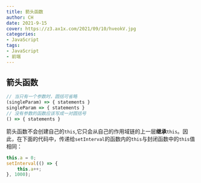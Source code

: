 ```yaml
---
title: 箭头函数
author: CH
date: 2021-9-15
cover: https://z3.ax1x.com/2021/09/10/hveokV.jpg
categories:
- JavaScript
tags:
- JavaScript
- 前端
---
```


## 箭头函数

```javascript
// 当只有一个参数时，圆括可省略
(singleParam) => { statements }
singleParam => { statements }
// 没有参数的函数应该写成一对圆括号
() => { statements }
```

箭头函数不会创建自己的`this`,它只会从自己的作用域链的上一层**继承**`this`。因此，在下面的代码中，传递给`setInterval`的函数内的`this`与封闭函数中的`this`值相同：
```javascript
this.a = 0;
setInterval(() => {
	this.a++;
}, 1000);
```

